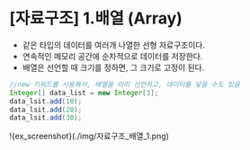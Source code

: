 # [자료구조] 1.배열 (Array)
- 같은 타입의 데이터를 여러개 나열한 선형 자료구조이다.
- 연속적인 메모리 공간에 순차적으로 데이터를 저장한다.
- 배열은 선언할 때 크기를 정하면, 그 크기로 고정이 된다.

```java
//new 키워드를 사용해서, 배열을 미리 선언하고, 데이터를 넣을 수도 있음
Integer[] data_list = new Integer[3];
data_lsit.add(10);
data_lsit.add(20);
data_lsit.add(30);
```
!{ex_screenshot}(./img/자료구조_배열_1.png)